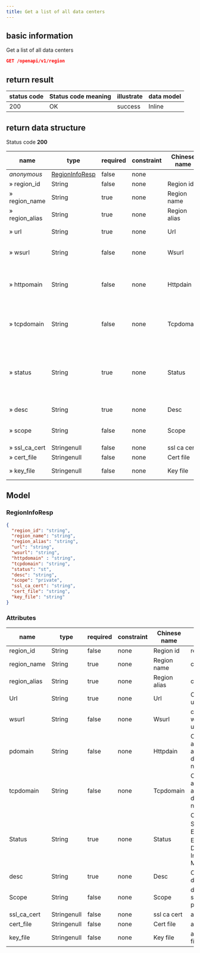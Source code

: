 ```yaml
---
title: Get a list of all data centers
---
```


## basic information

Get a list of all data centers

```json title="请求路径"
GET /openapi/v1/region
```

## return result

| status code | Status code meaning | illustrate | data model |
| ----------- | ------------------- | ---------- | ---------- |
| 200         | OK                  | success    | Inline     |

## return data structure

Status code **200**

| name                                                    | type                              | required | constraint | Chinese name | illustrate                                                                                       |        |
| ------------------------------------------------------- | --------------------------------- | -------- | ---------- | ------------ | ------------------------------------------------------------------------------------------------ | ------ |
| _anonymous_                                             | [RegionInfoResp](#regioninforesp) | false    | none       |              | none                                                                                             |        |
| » region_id                        | String                            | false    | none       | Region id    | region id                                                                                        |        |
| » region_name                      | String                            | true     | none       | Region name  | cluster name                                                                                     |        |
| » region_alias                     | String                            | true     | none       | Region alias | cluster alias                                                                                    |        |
| » url                                                   | String                            | true     | none       | Url          | Cluster API url                                                                                  |        |
| » wsurl                                                 | String                            | false    | none       | Wsurl        | cluster websocket url                                                                            |        |
| » httpomain                                             | String                            | false    | none       | Httpdain     | Cluster http application access root domain name                                                 |        |
| » tcpdomain                                             | String                            | false    | none       | Tcpdomain    | Cluster tcp application access root domain name                                                  |        |
| » status                                                | String                            | true     | none       | Status       | Cluster Status 0：Editing 1: Enabled 2：Disabled 3: In Maintenance |        |
| » desc                                                  | String                            | true     | none       | Desc         | Cluster description                                                                              |        |
| » scope                                                 | String                            | false    | none       | Scope        | data center scope private                                                                        | Public |
| » ssl_ca_cert | Stringenull                       | false    | none       | ssl ca cert  | api ca file                                                                                      |        |
| » cert_file                        | Stringenull                       | false    | none       | Cert file    | api cert file                                                                                    |        |
| » key_file                         | Stringenull                       | false    | none       | Key file     | api cert key file                                                                                |        |

## Model

### RegionInfoResp

```json
{
  "region_id": "string",
  "region_name": "string",
  "region_alias": "string",
  "url": "string",
  "wsurl": "string",
  "httpdomain" : "string",
  "tcpdomain": "string",
  "status": "st",
  "desc": "string",
  "scope": "private",
  "ssl_ca_cert": "string",
  "cert_file": "string",
  "key_file": "string"
}

```

### Attributes

| name                                                  | type        | required | constraint | Chinese name | illustrate                                                                                       |        |
| ----------------------------------------------------- | ----------- | -------- | ---------- | ------------ | ------------------------------------------------------------------------------------------------ | ------ |
| region_id                        | String      | false    | none       | Region id    | region id                                                                                        |        |
| region_name                      | String      | true     | none       | Region name  | cluster name                                                                                     |        |
| region_alias                     | String      | true     | none       | Region alias | cluster alias                                                                                    |        |
| Url                                                   | String      | true     | none       | Url          | Cluster API url                                                                                  |        |
| wsurl                                                 | String      | false    | none       | Wsurl        | cluster websocket url                                                                            |        |
| pdomain                                               | String      | false    | none       | Httpdain     | Cluster http application access root domain name                                                 |        |
| tcpdomain                                             | String      | false    | none       | Tcpdomain    | Cluster tcp application access root domain name                                                  |        |
| Status                                                | String      | true     | none       | Status       | Cluster Status 0：Editing 1: Enabled 2：Disabled 3: In Maintenance |        |
| desc                                                  | String      | true     | none       | Desc         | Cluster description                                                                              |        |
| Scope                                                 | String      | false    | none       | Scope        | data center scope private                                                                        | Public |
| ssl_ca_cert | Stringenull | false    | none       | ssl ca cert  | api ca file                                                                                      |        |
| cert_file                        | Stringenull | false    | none       | Cert file    | api cert file                                                                                    |        |
| key_file                         | Stringenull | false    | none       | Key file     | api cert key file                                                                                |        |
